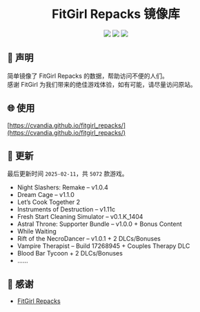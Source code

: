﻿<div align="center">

# FitGirl Repacks 镜像库

![](https://count.getloli.com/get/@fitgirl_repacks?theme=booru-lewd)
![](https://img.shields.io/badge/ci-passing-brightgreen.svg?logo=github) ![](https://img.shields.io/badge/license-MIT-brightgreen.svg)

</div>

## 📜 声明
简单镜像了 FitGirl Repacks 的数据，帮助访问不便的人们。  
感谢 FitGirl 为我们带来的绝佳游戏体验，如有可能，请尽量访问原站。

## 🌐 使用
[https://cvandia.github.io/fitgirl_repacks/](https://cvandia.github.io/fitgirl_repacks/)

## 🔄 更新
最后更新时间 `2025-02-11`，共 `5072` 款游戏。
- Night Slashers: Remake – v1.0.4
- Dream Cage – v1.1.0
- Let’s Cook Together 2
- Instruments of Destruction – v1.11c
- Fresh Start Cleaning Simulator – v0.1.K_1404
- Astral Throne: Supporter Bundle – v1.0.0 + Bonus Content
- While Waiting
- Rift of the NecroDancer – v1.0.1 + 2 DLCs/Bonuses
- Vampire Therapist – Build 17268945 + Couples Therapy DLC
- Blood Bar Tycoon + 2 DLCs/Bonuses
- ……

## 🙏 感谢
- [FitGirl Repacks](https://fitgirl-repacks.site/)
